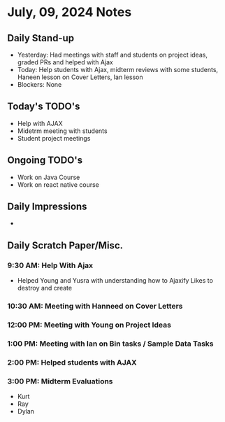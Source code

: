 # July, 09, 2024 Notes



## Daily Stand-up

* Yesterday: Had meetings with staff and students on project ideas, graded PRs and helped with Ajax
* Today: Help students with Ajax, midterm reviews with some students, Haneen lesson on Cover Letters, Ian lesson
* Blockers: None

## Today's TODO's
* Help with AJAX
* Midetrm meeting with students
* Student project meetings


## Ongoing TODO's
* Work on Java Course
* Work on react native course



## Daily Impressions
* 



## Daily Scratch Paper/Misc. 
### 9:30 AM: Help With Ajax
* Helped Young and Yusra with understanding how to Ajaxify Likes to destroy and create 

### 10:30 AM: Meeting with Hanneed on Cover Letters


### 12:00 PM: Meeting with Young on Project Ideas


### 1:00 PM: Meeting with Ian on Bin tasks / Sample Data Tasks



### 2:00 PM: Helped students with AJAX

### 3:00 PM: Midterm Evaluations
* Kurt
* Ray 
* Dylan

